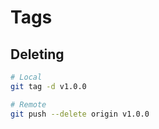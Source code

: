 # Tags

## Deleting

```bash
# Local
git tag -d v1.0.0

# Remote
git push --delete origin v1.0.0
```